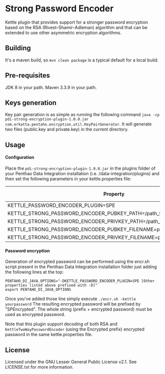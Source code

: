# Strong Password Encoder
Kettle plugin that provides support for a stronger password encryption based on the RSA (Rivest–Shamir–Adleman) algorithm and that can be extended to use other asymmetric encryption algorithms.

Building
--------
It's a maven build, so `mvn clean package` is a typical default for a local build.

Pre-requisites
---------------
JDK 8 in your path.
Maven 3.3.9 in your path.

Keys generation
---------------
Key pair generation is as simple as running the following command `java -cp pdi-strong-encryption-plugin-1.0.0.jar com.erkatta.pentaho.encryption.util.KeyPairGenerator`.
It will generate two files (public.key and private.key) in the current directory.

Usage
-----
#### Configuration
Place the `pdi-strong-encryption-plugin-1.0.0.jar` in the plugins folder of your Penthao Data Integration installation (i.e. /data-integration/plugins) and then set the following parameters in your kettle.properties file:

| Property | Mandatory | Default value |
| ------------- | ---------------- | --------------------- |
| KETTLE_PASSWORD_ENCODER_PLUGIN=SPE | YES | |
| KETTLE_STRONG_PASSWORD_ENCODER_PUBKEY_PATH=/path_to_the_public_key_folder/ | NO | ./ |
| KETTLE_STRONG_PASSWORD_ENCODER_PRIVKEY_PATH=/path_to_the_private_key_folder/ | NO | ./ |
| KETTLE_STRONG_PASSWORD_ENCODER_PUBKEY_FILENAME=public_key_filename  | NO | public.key |
| KETTLE_STRONG_PASSWORD_ENCODER_PRIVKEY_FILENAME=private_key_filename  | NO | private.key |

#### Password encryption
Generation of encrypted password can be performed using the encr.sh script present in the Penthao Data Integration installation folder just adding the following lines at the top:
```
PENTAHO_DI_JAVA_OPTIONS="-DKETTLE_PASSWORD_ENCODER_PLUGIN=SPE [Other properties listed above prefixed with -D]"
export PENTAHO_DI_JAVA_OPTIONS
```
Once you've added those line simply execute `./encr.sh -kettle yourpassword`
The resulting encrypted password will be prefixed by "SPEncrypted". The whole string (prefix + encrypted password) must be used as encrypted password.

Note that this plugin support decoding of both RSA and `KettleTwoWayPasswordEncoder` (using the Encrypted prefix) encrypted password in the same kettle.properties file.

License
-------
Licensed under the GNU Lesser General Public License v2.1. See LICENSE.txt for more information.
